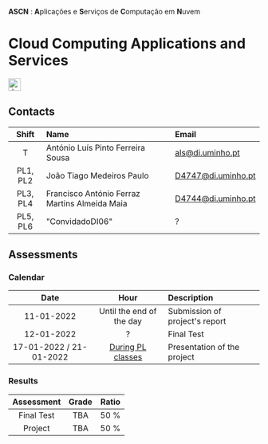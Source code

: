 **ASCN** : **A**plicações e **S**erviços de **C**omputação em **N**uvem 
# Cloud Computing Applications and Services 
<a href="https://www.dropbox.com/sh/9lqtrxaro9z1ql5/AADZmEbQfkds3Ak-D5BHzziFa?dl=0">
  <img src="https://user-images.githubusercontent.com/56087034/135832824-d662ab81-07d0-4bbb-bd23-9349a98c30b3.png" alt="drawing" width="25"/>
</a>


## Contacts

| Shift | Name | Email |
|:-:| :------ | :-----------|
| T | António Luís Pinto Ferreira Sousa | als@di.uminho.pt |
| PL1, PL2| João Tiago Medeiros Paulo|  	 	D4747@di.uminho.pt |
| PL3, PL4| Francisco António Ferraz Martins Almeida Maia | D4744@di.uminho.pt |
| PL5, PL6| "ConvidadoDI06" | ? |


## Assessments

### Calendar

| Date | Hour | Description |
|:-:| :-: | :-----------|
| 11-01-2022 | Until the end of the day | Submission of project's report |
| 12-01-2022 | ? | Final Test |
| 17-01-2022 / 21-01-2022 | [During PL classes](../schedule/schedule_1y_1s.pdf) | Presentation of the project |

### Results

| Assessment | Grade  | Ratio |
| :-:           | :-: |  :-: |
| Final Test    | TBA |  50 % |
| Project       | TBA |  50 % |
